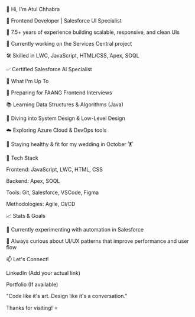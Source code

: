 👋 Hi, I'm Atul Chhabra

💼 Frontend Developer | Salesforce UI Specialist

🔧 7.5+ years of experience building scalable, responsive, and clean UIs

📍 Currently working on the Services Central project

🛠 Skilled in LWC, JavaScript, HTML/CSS, Apex, SOQL

✅ Certified Salesforce AI Specialist

🚀 What I'm Up To

🧠 Preparing for FAANG Frontend Interviews

📚 Learning Data Structures & Algorithms (Java)

🧱 Diving into System Design & Low-Level Design

☁️ Exploring Azure Cloud & DevOps tools

🧬 Staying healthy & fit for my wedding in October 🏋️

🔨 Tech Stack

Frontend: JavaScript, LWC, HTML, CSS

Backend: Apex, SOQL

Tools: Git, Salesforce, VSCode, Figma

Methodologies: Agile, CI/CD

📈 Stats & Goals

🧪 Currently experimenting with automation in Salesforce

💬 Always curious about UI/UX patterns that improve performance and user flow

📫 Let's Connect!

LinkedIn (Add your actual link)

Portfolio (If available)

"Code like it's art. Design like it's a conversation."

Thanks for visiting! ⭐
